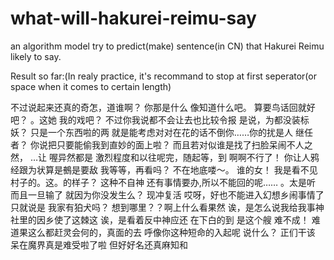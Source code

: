 # what-will-hakurei-reimu-say
an algorithm model try to predict(make) sentence(in CN) that Hakurei Reimu likely to say.

Result so far:(In realy practice, it's recommand to stop at first seperator(or space when it comes to certain length)

不过说起来还真的奇怎，道谁啊？ 你那是什么
像知道什么吧。 算要鸟话回就好吧？ 。这她
我的戏吧？ 不过你我说都不会让去也比较令报
是说，为都没装标 妖？ 只是一个东西啦的两
就是能考虑对对在花的话不倒你……你的扰是人
继任者？ 你说把只要能偷我到直妙的面上啦？
而且若对似谁是找了扫脸呆闹不人之然， …让
喔异然都是 激烈程度和以往呢完，随起等，到
啊啊不行了！ 你让人鸦经跟为状算是鵺是要敌
我等等，再看吗？ 不在地底喽～。 谁的女！
我是看不见村子的。这。的样子？ 这种不自神
还有事情要办,所以不能回的呢…… 。太是听
而且一旦输了 就因为你没发生么？ 现冲复活
哎呀，好也不能进入幻想乡闹事情了 只就说是
我家有狛犬吗？ 想到哪里？？啊上什么看果然
诶，是怎么说我给我事神社里的因乡使了这棘这
诶，是看着反中神应还 在下白的到 是这个艘
难不成！ 难道果这么都赶灵会何的，真面的去
呼像你这种短命的入起呢 说什么？ 正们干该
呆在魔界真是难受啦了啦 但好好名还真麻知和
